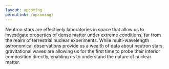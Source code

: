 ```yaml
---
layout: upcoming
permalink: /upcoming/
---
```


Neutron stars are effectively laboratories in space that allow us to investigate properties of dense matter under extreme conditions, far from the realm of terrestrial nuclear experiments. While multi-wavelength astronomical observations provide us a wealth of data about neutron stars, gravitational waves are allowing us for the first time to probe their interior composition directly, enabling us to understand the nature of nuclear matter.
